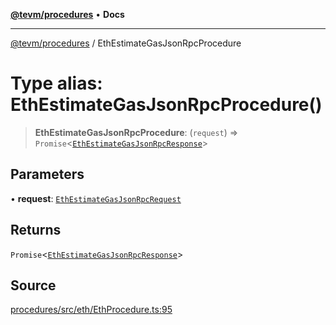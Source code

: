 [**@tevm/procedures**](../README.md) • **Docs**

***

[@tevm/procedures](../globals.md) / EthEstimateGasJsonRpcProcedure

# Type alias: EthEstimateGasJsonRpcProcedure()

> **EthEstimateGasJsonRpcProcedure**: (`request`) => `Promise`\<[`EthEstimateGasJsonRpcResponse`](EthEstimateGasJsonRpcResponse.md)\>

## Parameters

• **request**: [`EthEstimateGasJsonRpcRequest`](EthEstimateGasJsonRpcRequest.md)

## Returns

`Promise`\<[`EthEstimateGasJsonRpcResponse`](EthEstimateGasJsonRpcResponse.md)\>

## Source

[procedures/src/eth/EthProcedure.ts:95](https://github.com/evmts/tevm-monorepo/blob/main/packages/procedures/src/eth/EthProcedure.ts#L95)
